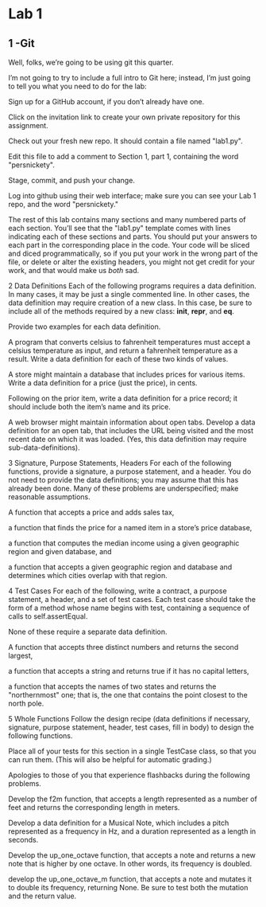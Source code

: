 # Lab 1

## 1 -Git
Well, folks, we’re going to be using git this quarter.

I’m not going to try to include a full intro to Git here; instead, I’m just going to tell you what you need to do for the lab:

Sign up for a GitHub account, if you don’t already have one.

Click on the invitation link to create your own private repository for this assignment.

Check out your fresh new repo. It should contain a file named "lab1.py".

Edit this file to add a comment to Section 1, part 1, containing the word "persnickety".

Stage, commit, and push your change.

Log into github using their web interface; make sure you can see your Lab 1 repo, and the word "persnickety."

The rest of this lab contains many sections and many numbered parts of each section. You’ll see that the "lab1.py" template comes with lines indicating each of these sections and parts. You should put your answers to each part in the corresponding place in the code. Your code will be sliced and diced programmatically, so if you put your work in the wrong part of the file, or delete or alter the existing headers, you might not get credit for your work, and that would make us *both* sad.

2 Data Definitions
Each of the following programs requires a data definition. In many cases, it may be just a single commented line. In other cases, the data definition may require creation of a new class. In this case, be sure to include all of the methods required by a new class: __init__, __repr__, and __eq__.

Provide two examples for each data definition.

A program that converts celsius to fahrenheit temperatures must accept a celsius temperature as input, and return a fahrenheit temperature as a result. Write a data definition for each of these two kinds of values.

A store might maintain a database that includes prices for various items. Write a data definition for a price (just the price), in cents.

Following on the prior item, write a data definition for a price record; it should include both the item’s name and its price.

A web browser might maintain information about open tabs. Develop a data definition for an open tab, that includes the URL being visited and the most recent date on which it was loaded. (Yes, this data definition may require sub-data-definitions).

3 Signature, Purpose Statements, Headers
For each of the following functions, provide a signature, a purpose statement, and a header. You do not need to provide the data definitions; you may assume that this has already been done. Many of these problems are underspecified; make reasonable assumptions.

A function that accepts a price and adds sales tax,

a function that finds the price for a named item in a store’s price database,

a function that computes the median income using a given geographic region and given database, and

a function that accepts a given geographic region and database and determines which cities overlap with that region.

4 Test Cases
For each of the following, write a contract, a purpose statement, a header, and a set of test cases. Each test case should take the form of a method whose name begins with test, containing a sequence of calls to self.assertEqual.

None of these require a separate data definition.

A function that accepts three distinct numbers and returns the second largest,

a function that accepts a string and returns true if it has no capital letters,

a function that accepts the names of two states and returns the "northernmost" one; that is, the one that contains the point closest to the north pole.

5 Whole Functions
Follow the design recipe (data definitions if necessary, signature, purpose statement, header, test cases, fill in body) to design the following functions.

Place all of your tests for this section in a single TestCase class, so that you can run them. (This will also be helpful for automatic grading.)

Apologies to those of you that experience flashbacks during the following problems.

Develop the f2m function, that accepts a length represented as a number of feet and returns the corresponding length in meters.

Develop a data definition for a Musical Note, which includes a pitch represented as a frequency in Hz, and a duration represented as a length in seconds.

Develop the up_one_octave function, that accepts a note and returns a new note that is higher by one octave. In other words, its frequency is doubled.

develop the up_one_octave_m function, that accepts a note and mutates it to double its frequency, returning None. Be sure to test both the mutation and the return value.